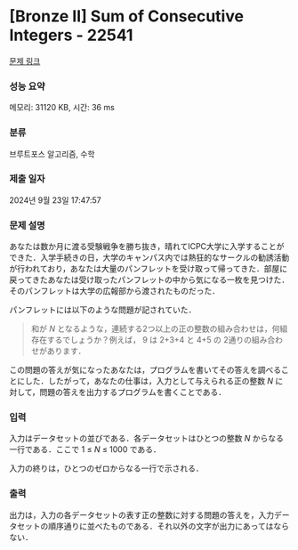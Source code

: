 # [Bronze II] Sum of Consecutive Integers - 22541 

[문제 링크](https://www.acmicpc.net/problem/22541) 

### 성능 요약

메모리: 31120 KB, 시간: 36 ms

### 분류

브루트포스 알고리즘, 수학

### 제출 일자

2024년 9월 23일 17:47:57

### 문제 설명

<p>あなたは数か月に渡る受験戦争を勝ち抜き，晴れてICPC大学に入学することができた．入学手続きの日，大学のキャンパス内では熱狂的なサークルの勧誘活動が行われており，あなたは大量のパンフレットを受け取って帰ってきた．部屋に戻ってきたあなたは受け取ったパンフレットの中から気になる一枚を見つけた．そのパンフレットは大学の広報部から渡されたものだった．</p>

<p>パンフレットには以下のような問題が記されていた．</p>

<blockquote>和が <i>N</i> となるような，連続する2つ以上の正の整数の組み合わせは，何組存在するでしょうか？例えば， 9 は 2+3+4 と 4+5 の 2通りの組み合わせがあります．</blockquote>

<p>この問題の答えが気になったあなたは，プログラムを書いてその答えを調べることにした．したがって，あなたの仕事は，入力として与えられる正の整数 <i>N</i> に対して，問題の答えを出力するプログラムを書くことである．</p>

### 입력 

 <p>入力はデータセットの並びである．各データセットはひとつの整数 <i>N</i> からなる一行である．ここで 1 ≤ <i>N</i> ≤ 1000 である．</p>

<p>入力の終りは，ひとつのゼロからなる一行で示される．</p>

### 출력 

 <p>出力は，入力の各データセットの表す正の整数に対する問題の答えを，入力データセットの順序通りに並べたものである．それ以外の文字が出力にあってはならない．</p>

